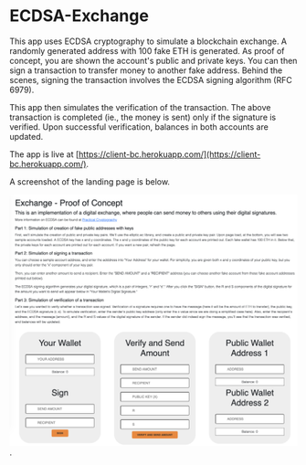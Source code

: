 # ECDSA-Exchange

This app uses ECDSA cryptography to simulate a blockchain exchange. A randomly generated address with 100 fake ETH is generated. As proof of concept, you are shown the account's public and private keys. You can then sign a transaction to transfer money to another fake address. Behind the scenes, signing the transaction involves the ECDSA signing algorithm (RFC 6979).

This app then simulates the verification of the transaction. The above transaction is completed (ie., the money is sent) only if the signature is verified. Upon successful verification, balances in both accounts are updated.  

The app is live at [https://client-bc.herokuapp.com/](https://client-bc.herokuapp.com/).

A screenshot of the landing page is below.

![photo](https://github.com/jieunyoo/ECDSA-Exchange/blob/main/app-photo.png).
